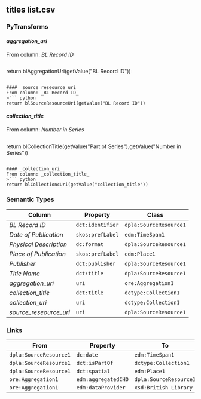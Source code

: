 ## titles list.csv

### PyTransforms
#### _aggregation_uri_
From column: _BL Record ID_
>``` python
return blAggregationUri(getValue("BL Record ID"))
```

#### _source_reseource_uri_
From column: _BL Record ID_
>``` python
return blSourceResourceUri(getValue("BL Record ID"))
```

#### _collection_title_
From column: _Number in Series_
>``` python
return blCollectionTitle(getValue("Part of Series"),getValue("Number in Series"))
```

#### _collection_uri_
From column: _collection_title_
>``` python
return blCollectioncUri(getValue("collection_title"))
```


### Semantic Types
| Column | Property | Class |
|  ----- | -------- | ----- |
| _BL Record ID_ | `dct:identifier` | `dpla:SourceResource1`|
| _Date of Publication_ | `skos:prefLabel` | `edm:TimeSpan1`|
| _Physical Description_ | `dc:format` | `dpla:SourceResource1`|
| _Place of Publication_ | `skos:prefLabel` | `edm:Place1`|
| _Publisher_ | `dct:publisher` | `dpla:SourceResource1`|
| _Title Name_ | `dct:title` | `dpla:SourceResource1`|
| _aggregation_uri_ | `uri` | `ore:Aggregation1`|
| _collection_title_ | `dct:title` | `dctype:Collection1`|
| _collection_uri_ | `uri` | `dctype:Collection1`|
| _source_reseource_uri_ | `uri` | `dpla:SourceResource1`|


### Links
| From | Property | To |
|  --- | -------- | ---|
| `dpla:SourceResource1` | `dc:date` | `edm:TimeSpan1`|
| `dpla:SourceResource1` | `dct:isPartOf` | `dctype:Collection1`|
| `dpla:SourceResource1` | `dct:spatial` | `edm:Place1`|
| `ore:Aggregation1` | `edm:aggregatedCHO` | `dpla:SourceResource1`|
| `ore:Aggregation1` | `edm:dataProvider` | `xsd:British Library`|
